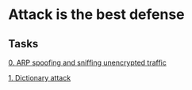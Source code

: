 # Attack is the best defense

## Tasks
[0. ARP spoofing and sniffing unencrypted traffic](https://github.com/alban-okoby/alx-system_engineering-devops/blob/master/attack_is_the_best_defense/0-sniffing)


[1. Dictionary attack](https://github.com/alban-okoby/alx-system_engineering-devops/blob/master/attack_is_the_best_defense/1-dictionary_attack)
